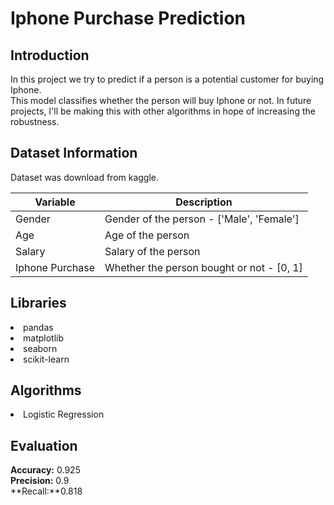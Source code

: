# Iphone Purchase Prediction


## Introduction

In this project we try to predict if a person is a potential customer for buying Iphone.  
This model classifies whether the person will buy Iphone or not.
In future projects, I'll be making this with other algorithms in hope of increasing the robustness.  

## Dataset Information

Dataset was download from kaggle.  

Variable | Description
----------|--------------
Gender | Gender of the person - ['Male', 'Female']
Age | Age of the person
Salary | Salary of the person
Iphone Purchase | Whether the person bought or not - [0, 1]

## Libraries

<li>pandas</li>
<li>matplotlib</li>
<li>seaborn</li>
<li>scikit-learn</li>

## Algorithms

<li>Logistic Regression</li>

## Evaluation
 
**Accuracy:** 0.925  
**Precision:** 0.9  
**Recall:**0.818  
